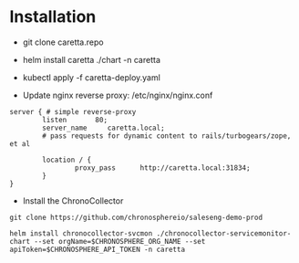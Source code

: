 # Installation

* git clone caretta.repo

* helm install caretta ./chart -n caretta

* kubectl apply -f caretta-deploy.yaml

* Update nginx reverse proxy: /etc/nginx/nginx.conf
```
server { # simple reverse-proxy
        listen       80;
        server_name     caretta.local;
        # pass requests for dynamic content to rails/turbogears/zope, et al

        location / {
                proxy_pass      http://caretta.local:31834;
        }
}
```

* Install the ChronoCollector
```
git clone https://github.com/chronosphereio/saleseng-demo-prod

helm install chronocollector-svcmon ./chronocollector-servicemonitor-chart --set orgName=$CHRONOSPHERE_ORG_NAME --set apiToken=$CHRONOSPHERE_API_TOKEN -n caretta
```